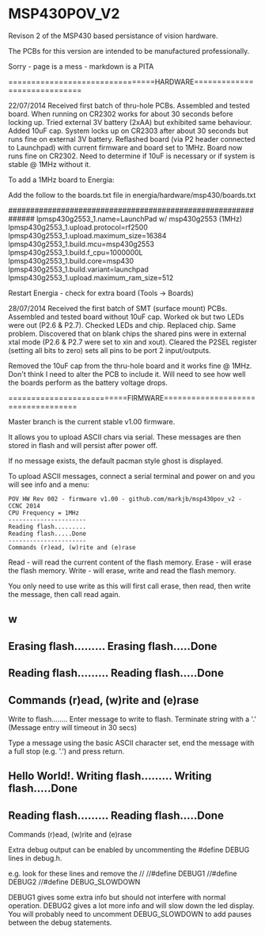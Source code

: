 MSP430POV_V2
============

Revison 2 of the MSP430 based persistance of vision hardware.

The PCBs for this version are intended to be manufactured professionally.

Sorry - page is a mess - markdown is a PITA

================================HARDWARE=============================

22/07/2014 Received first batch of thru-hole PCBs. Assembled and tested board. When running on CR2302 works for about 30 seconds before locking up. Tried external 3V battery (2xAA) but exhibited same behaviour. Added 10uF cap. System locks up on CR2303 after about 30 seconds but runs fine on external 3V battery. Reflashed board (via P2 header connected to Launchpad) with current firmware and board set to 1MHz. Board now runs fine on CR2302. Need to determine if 10uF is necessary or if system is stable @ 1MHz without it.

To add a 1MHz board to Energia:

Add the follow to the boards.txt file in energia/hardware/msp430/boards.txt

##############################################################
lpmsp430g2553_1.name=LaunchPad w/ msp430g2553 (1MHz)
lpmsp430g2553_1.upload.protocol=rf2500
lpmsp430g2553_1.upload.maximum_size=16384
lpmsp430g2553_1.build.mcu=msp430g2553
lpmsp430g2553_1.build.f_cpu=1000000L
lpmsp430g2553_1.build.core=msp430
lpmsp430g2553_1.build.variant=launchpad
lpmsp430g2553_1.upload.maximum_ram_size=512

Restart Energia - check for extra board (Tools -> Boards)

28/07/2014 Received the first batch of SMT (surface mount) PCBs. Assembled and tested board without 10uF cap. Worked ok but two LEDs were out (P2.6 & P2.7). Checked LEDs and chip. Replaced chip. Same problem. Discovered that on blank chips the shared pins were in external xtal mode (P2.6 & P2.7 were set to xin and xout). Cleared the P2SEL register (setting all bits to zero) sets all pins to be port 2 input/outputs. 

Removed the 10uF cap from the thru-hole board and it works fine @ 1MHz. Don't think I need to alter the PCB to include it. Will need to see how well the boards perform as the battery voltage drops.

==========================FIRMWARE===================================

Master branch is the current stable v1.00 firmware.

It allows you to upload ASCII chars via serial. These messages are then stored in flash and will persist after power off.

If no message exists, the default pacman style ghost is displayed.

To upload ASCII messages, connect a serial terminal and power on and you will see info and a menu:
```
POV HW Rev 002 - firmware v1.00 - github.com/markjb/msp430pov_v2 - CCNC 2014
CPU Frequency = 1MHz
----------------------
Reading flash.........
Reading flash.....Done
----------------------
Commands (r)ead, (w)rite and (e)rase
```
Read  - will read the current content of the flash memory.
Erase - will erase the flash memory.
Write - will erase, write and read the flash memory.

You only need to use write as this will first call erase, then read, then write the message, then call read again.

w
----------------------
Erasing flash.........
Erasing flash.....Done
----------------------
Reading flash.........
Reading flash.....Done
----------------------
Commands (r)ead, (w)rite and (e)rase
----------------------
Write to flash........
Enter message to write to flash. Terminate string with a '.' (Message entry will timeout in 30 secs)

Type a message using the basic ASCII character set, end the message with a full stop (e.g. '.') and press return.

Hello World!.
Writing flash.........
Writing flash.....Done
----------------------
Reading flash.........
Reading flash.....Done
----------------------
Commands (r)ead, (w)rite and (e)rase

Extra debug output can be enabled by uncommenting the #define DEBUG lines in debug.h.

e.g. look for these lines and remove the //
//#define DEBUG1
//#define DEBUG2
//#define DEBUG_SLOWDOWN

DEBUG1 gives some extra info but should not interfere with normal operation.
DEBUG2 gives a lot more info and will slow down the led display. You will 
probably need to uncomment DEBUG_SLOWDOWN to add pauses between the debug statements.
